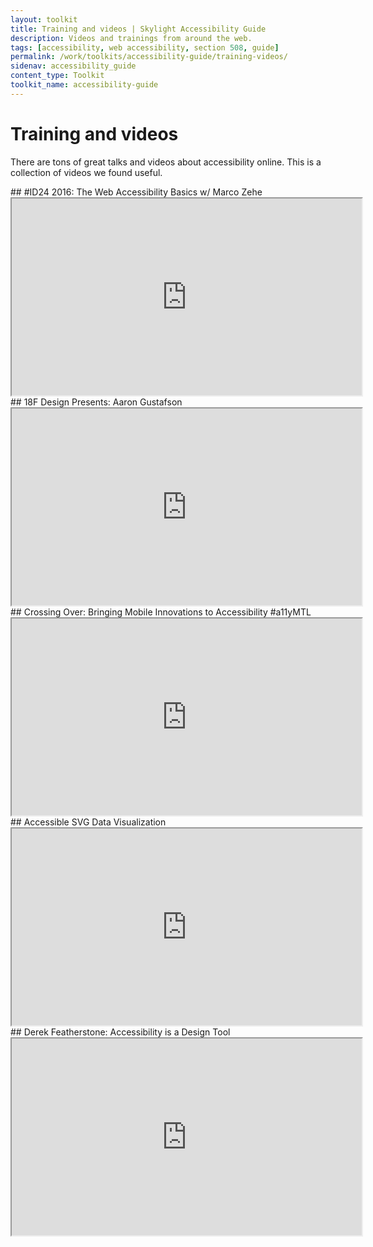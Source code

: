 ```yaml
---
layout: toolkit
title: Training and videos | Skylight Accessibility Guide
description: Videos and trainings from around the web.
tags: [accessibility, web accessibility, section 508, guide]
permalink: /work/toolkits/accessibility-guide/training-videos/
sidenav: accessibility_guide
content_type: Toolkit
toolkit_name: accessibility-guide
---
```


# Training and videos

There are tons of great talks and videos about accessibility online. This is a collection of videos we found useful.

<div class="example" markdown='1'>
## #ID24 2016: The Web Accessibility Basics w/ Marco Zehe

<iframe width="560" height="315" src="https://www.youtube.com/embed/zngSYz3pYl4?list=PL95LOQw9SLWxmcZtzBiFuT9HAJKFJnl2n" allowfullscreen title="#ID24 2016: The Web Accessibility Basics w/ Marco Zehe"></iframe>
</div>

<div class="example" markdown='1'>
## 18F Design Presents: Aaron Gustafson

<iframe width="560" height="315" src="https://www.youtube.com/embed/Fu1L34TLUHM" allowfullscreen title="18F Design Presents: Aaron Gustafson"></iframe>
</div>

<div class="example" markdown='1'>
## Crossing Over: Bringing Mobile Innovations to Accessibility #a11yMTL

<iframe width="560" height="315" src="https://www.youtube.com/embed/ZW0j7ehtw2Q" allowfullscreen title="Crossing Over: Bringing Mobile Innovations to Accessibility #a11yMTL"></iframe>
</div>

<div class="example" markdown='1'>
## Accessible SVG Data Visualization

<iframe width="560" height="315" src="https://www.youtube.com/embed/W1VUr544i84" allowfullscreen title="Accessible SVG Data Visualization"></iframe>
</div>

<div class="example" markdown='1'>
## Derek Featherstone: Accessibility is a Design Tool

<iframe width="560" height="315" src="https://www.youtube.com/embed/LeWAnR4JPM0" allowfullscreen title="Derek Featherstone: Accessibility is a Design Tool"></iframe>
</div>

